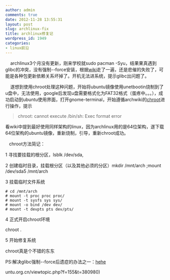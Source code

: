 ```yaml
---
author: admin
comments: true
date: 2012-11-28 13:55:31
layout: post
slug: archlinux-fix
title: archlinux修复记
wordpress_id: 1949
categories:
- linux前沿
---
```


    archlinux3个月没有更新，刚来学校就sudo pacman -Syu，结果果真遇到glibc的冲突，没有强制--force安装，根据[wiki](https://www.archlinuxcn.org/lib-%E7%9B%AE%E5%BD%95%E6%94%B9%E4%B8%BA%E6%8C%87%E5%90%91-usrlib-%E7%9A%84%E8%BD%AF%E9%93%BE%E6%8E%A5/#more-203)走了一遍，还是悲催的失败了，可能是各种包更新依赖关系坏掉了。开机无法进系统，提示glibc出问题了。

    遂想到使用chroot处理这种问题，开始将ubuntu镜像使用unetbootin烧制到了u盘中，无法使用，google后发现u盘需要格式化为FAT32格式（蛋疼中。。。），成功启动到ubuntu使用界面，打开gnome-terminal，开始遵循archwiki的[chroot](https://wiki.archlinux.org/index.php/Chroot)进行操作，提示

> 

> 
> chroot: cannot execute /bin/sh: Exec format error 
> 
> 

看wiki中提到最好使用同样架构的linux，因为archlinux用的是64位架构，遂下载64位架构的ubuntu镜像，重新烧制，引导，重新chroot成功。

   chroot方法简记：

1 寻找要挂载的根分区，lsblk /dev/sda,

2 创建临时目录，挂载根分区（以及其他必须的分区）mkdir /mnt/arch ;mount /dev/sda5 /mnt/arch

3 挂载临时文件系统
    
    # cd /mnt/arch
    # mount -t proc proc proc/
    # mount -t sysfs sys sys/
    # mount -o bind /dev dev/
    # mount -t devpts pts dev/pts/

4 正式开启chroot环境

chroot .

5 开始修复系统

chroot真是个不错的东东

PS:解决glibc强制--force后遗症的办法之一：[hehe](http://forum.ubuntu.org.cn/viewtopic.php?f=155&t=380980)

untu.org.cn/viewtopic.php?f=155&t=380980)

